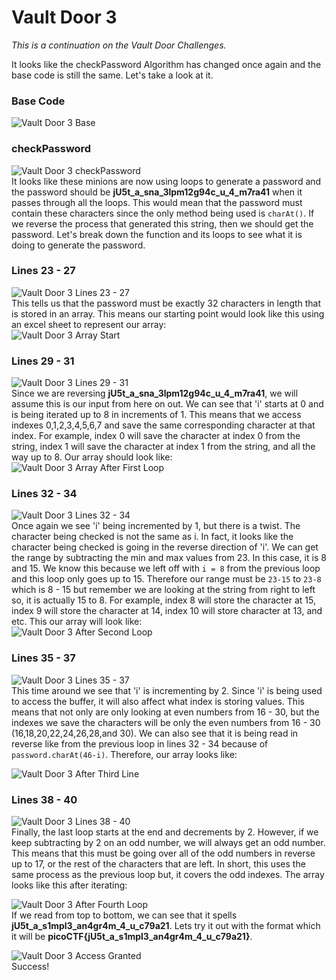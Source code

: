 # Vault Door 3

*This is a continuation on the Vault Door Challenges.* <br>

It looks like the checkPassword Algorithm has changed once again and the base code is still the same. Let's take a look at it. 

### Base Code
![Vault Door 3 Base](./images/vd3_base.png)
### checkPassword
![Vault Door 3 checkPassword](./images/vd3_checkPassword.png)
<br>
It looks like these minions are now using loops to generate a password and the password should be **jU5t_a_sna_3lpm12g94c_u_4_m7ra41** when it passes through all the loops. This would mean that the password must contain these characters since the only method being used is `charAt()`. If we reverse the process that generated this string, then we should get the password. Let's break down the function and its loops to see what it is doing to generate the password.

### Lines 23 - 27
![Vault Door 3 Lines 23 - 27](./images/vd3_23_27.png)
<br>
This tells us that the password must be exactly 32 characters in length that is stored in an array. This means our starting point would look like this using an excel sheet to represent our array:
<br>
![Vault Door 3 Array Start](./images/vd3_array_start.png)

### Lines 29 - 31
![Vault Door 3 Lines 29 - 31](./images/vd3_29_31.png)
<br>
Since we are reversing **jU5t_a_sna_3lpm12g94c_u_4_m7ra41**, we will assume this is our input from here on out. We can see that 'i' starts at 0 and is being iterated up to 8 in increments of 1. This means that we access indexes 0,1,2,3,4,5,6,7 and save the same corresponding character at that index. For example, index 0 will save the character at index 0 from the string, index 1 will save the character at index 1 from the string, and all the way up to 8. Our array should look like: <br>
![Vault Door 3 Array After First Loop](./images/vd3_array_after_first_loop.png)

### Lines 32 - 34
![Vault Door 3 Lines 32 - 34](./images/vd3_32_34.png)
<br>
Once again we see 'i' being incremented by 1, but there is a twist. The character being checked is not the same as i. In fact, it looks like the character being checked is going in the reverse direction of 'i'. We can get the range by subtracting the min and max values from 23. In this case, it is 8 and 15. We know this because we left off with `i = 8` from the previous loop and this loop only goes up to 15. Therefore our range must be `23-15` to `23-8` which is 8 - 15 but remember we are looking at the string from right to left so, it is actually 15 to 8. For example, index 8 will store the character at 15, index 9 will store the character at 14, index 10 will store character at 13, and etc. This our array will look like:
<br>
![Vault Door 3 After Second Loop](./images/vd3_array_after_second_loop.png)

### Lines 35 - 37

![Vault Door 3 Lines 35 - 37](./images/vd3_35_37.png)
<br>
This time around we see that 'i' is incrementing by 2. Since 'i' is being used to access the buffer, it will also affect what index is storing values. This means that not only are only looking at even numbers from 16 - 30, but the indexes we save the characters will be only the even numbers from 16 - 30 (16,18,20,22,24,26,28,and 30). We can also see that it is being read in reverse like from the previous loop in lines 32 - 34 because of `password.charAt(46-i)`. Therefore, our array looks like:

![Vault Door 3 After Third Line](./images/vd3_after_third_loop.png)

### Lines 38 - 40

![Vault Door 3 Lines 38 - 40](./images/vd3_38_40.png)
<br>
Finally, the last loop starts at the end and decrements by 2. However, if we keep subtracting by 2 on an odd number, we will always get an odd number. This means that this must be going over all of the odd numbers in reverse up to 17, or the rest of the characters that are left. In short, this uses the same process as the previous loop but, it covers the odd indexes. The array looks like this after iterating:

![Vault Door 3 After Fourth Loop](./images/vd3_after_fourth_loop.png)
<br>
If we read from top to bottom, we can see that it spells **jU5t_a_s1mpl3_an4gr4m_4_u_c79a21**. Lets try it out with the format which it will be **picoCTF{jU5t_a_s1mpl3_an4gr4m_4_u_c79a21}**.
<br>

![Vault Door 3 Access Granted](./images/vd3_access_granted.png)
<br>
Success!